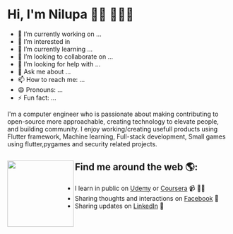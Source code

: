 
# Hi, I'm Nilupa 👋🏾 👩🏾‍💻

- 🔭 I’m currently working on …
- 👀 I’m interested in 
- 🌱 I’m currently learning …
- 👯 I’m looking to collaborate on …
- 🤔 I’m looking for help with …
- 💬 Ask me about …
- 📫 How to reach me: …
- 😄 Pronouns: …
- ⚡ Fun fact: …


I'm a computer engineer who is passionate about making contributing to open-source more approachable, creating technology to elevate people, and building community. I enjoy working/creating usefull products using Flutter framework, Machine learning, Full-stack development, Small games using flutter,pygames and security related projects. 


## Find me around the web 🌎: <a href="https://www.facebook.com/nilupa.illangarathna.1/"><img align="left" width="150" height="150" src=""></a>
- I learn in public on <a href="https://www.udemy.com">Udemy</a> or <a href="https://www.coursera.org">Coursera</a> 📹 ✍🏾
- Sharing thoughts and interactions on <a href="www.facebook.com/nilupa.illangarathna.1/"> Facebook</a> 🏓
- Sharing updates on <a href="www.linkedin.com/in/nilupa-illangarathna-1a5a0720b/">LinkedIn</a> 💼
